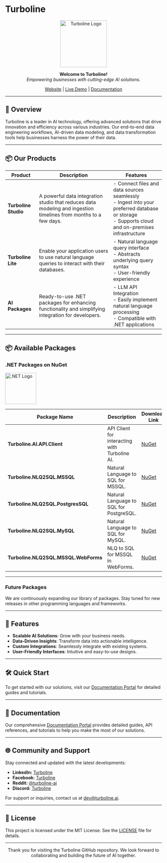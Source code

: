 # Turboline

<p align="center">
  <img src="https://cdn.turboline.ai/cdn/adminlte/dist/img/TLLogo.png" alt="Turboline Logo" width="150" height="150">
</p>

<p align="center">
  <strong>Welcome to Turboline!</strong><br>
  <em>Empowering businesses with cutting-edge AI solutions.</em>
</p>

<p align="center">
  <a href="https://turboline.ai">Website</a> | 
  <a href="https://demo-lite.turboline.ai">Live Demo</a> | 
  <a href="https://turboline.ai/docs">Documentation</a>
</p>

---

## 🚀 Overview

Turboline is a leader in AI technology, offering advanced solutions that drive innovation and efficiency across various industries. Our end-to-end data engineering workflows, AI-driven data modeling, and data transformation tools help businesses harness the power of their data.

---
## 📦 Our Products

| Product           | Description                                                                                             | Features                                                                                                                                                      |
|-------------------|---------------------------------------------------------------------------------------------------------|---------------------------------------------------------------------------------------------------------------------------------------------------------------|
| **Turboline Studio** | A powerful data integration studio that reduces data modeling and ingestion timelines from months to a few days. | - Connect files and data sources seamlessly <br> - Ingest into your preferred database or storage <br> - Supports cloud and on-premises infrastructure        |
| **Turboline Lite**   | Enable your application users to use natural language queries to interact with their databases.        | - Natural language query interface <br> - Abstracts underlying query syntax <br> - User-friendly experience                                                    |
| **AI Packages**      | Ready-to-use .NET packages for enhancing functionality and simplifying integration for developers.     | - LLM API Integration <br> - Easily implement natural language processing <br> - Compatible with .NET applications                                          |

---

## 📦 Available Packages

### .NET Packages on NuGet

<p align="left">
  <img src="https://upload.wikimedia.org/wikipedia/commons/e/ee/.NET_Core_Logo.svg" alt=".NET Logo" width="100" height="100">
</p>

| Package Name                             | Description                                   | Download Link                                                                                        |
|------------------------------------------|-----------------------------------------------|------------------------------------------------------------------------------------------------------|
| **Turboline.AI.API.Client**              | API Client for interacting with Turboline AI. | [NuGet](https://www.nuget.org/packages/Turboline.AI.API.Client)                                      |
| **Turboline.NLQ2SQL.MSSQL**              | Natural Language to SQL for MSSQL.            | [NuGet](https://www.nuget.org/packages/Turboline.NLQ2SQL.MSSQL)                                      |
| **Turboline.NLQ2SQL.PostgresSQL**        | Natural Language to SQL for PostgreSQL.       | [NuGet](https://www.nuget.org/packages/Turboline.NLQ2SQL.PostgresSQL)                                |
| **Turboline.NLQ2SQL.MySQL**              | Natural Language to SQL for MySQL.            | [NuGet](https://www.nuget.org/packages/Turboline.NLQ2SQL.MySQL)                                      |
| **Turboline.NLQ2SQL.MSSQL.WebForms**     | NLQ to SQL for MSSQL in WebForms.             | [NuGet](https://www.nuget.org/packages/Turboline.NLQ2SQL.MSSQL.WebForms)                             |

---

### Future Packages

We are continuously expanding our library of packages. Stay tuned for new releases in other programming languages and frameworks.

---

## 🌟 Features

- **Scalable AI Solutions**: Grow with your business needs.
- **Data-Driven Insights**: Transform data into actionable intelligence.
- **Custom Integrations**: Seamlessly integrate with existing systems.
- **User-Friendly Interfaces**: Intuitive and easy-to-use designs.

---

## 🛠️ Quick Start

To get started with our solutions, visit our [Documentation Portal](https://turboline.ai/docs) for detailed guides and tutorials.

---

## 📖 Documentation

Our comprehensive [Documentation Portal](https://turboline.ai/docs) provides detailed guides, API references, and tutorials to help you make the most of our solutions.

---

## 🌐 Community and Support

Stay connected and updated with the latest developments:
- **LinkedIn:** [Turboline](https://www.linkedin.com/company/turboline-ai/)
- **Facebook:** [Turboline](https://www.facebook.com/turboline)
- **Reddit:** [@turboline-ai](https://www.reddit.com/user/turboline-ai/)
- **Discord:** [Turboline](https://discord.gg/sh8JMhgH)

For support or inquiries, contact us at [dev@turboline.ai](mailto:dev@turboline.ai).

---

## 📜 License

This project is licensed under the MIT License. See the [LICENSE](LICENSE) file for details.

---

<p align="center">
  Thank you for visiting the Turboline GitHub repository. We look forward to collaborating and building the future of AI together.
</p>
